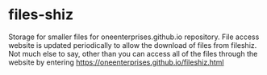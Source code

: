 # files-shiz
Storage for smaller files for oneenterprises.github.io repository. 
File access website is updated periodically to allow the download of files from fileshiz.
Not much else to say, other than you can access all of the files through the website by entering https://oneenterprises.github.io/fileshiz.html
